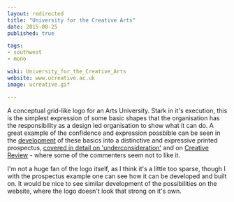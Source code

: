 ```yaml
---
layout: redirected
title: "University for the Creative Arts"
date: 2015-08-25
published: true

tags:
- southwest
- mono

wiki: University_for_the_Creative_Arts
website: www.ucreative.ac.uk
image: ucreative.gif

---
```


A conceptual grid-like logo for an Arts University. Stark in it's execution, this is the simplest expression of some basic shapes that the organisation has the responsibility as a design led organisation to show what it can do. A great example of the confidence and expression possbible can be seen in the [development](http://spin.co.uk/work/university-for-the-creative-arts
) of these basics into a distinctive and expressive printed prospectus, [covered in detail on 'underconsideration'](http://www.underconsideration.com/brandnew/archives/new_logo_and_identity_for_uca_by_spin.php#.VYbclhNViko) and on [Creative Review](http://www.creativereview.co.uk/cr-blog/2015/march/a-new-look-for-uca) - where some of the commenters seem not to like it.

I'm not a huge fan of the logo itself, as I think it's a little too sparse, though I with the prospectus example one can see how it can be developed and built on. It would be nice to see similar development of the possibilities on the website, where the logo doesn't look that strong on it's own.
